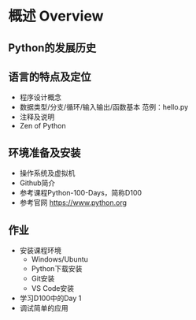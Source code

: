 # 概述 Overview

## Python的发展历史
## 语言的特点及定位
* 程序设计概念
* 数据类型/分支/循环/输入输出/函数基本
范例：hello.py
* 注释及说明
* Zen of Python
## 环境准备及安装
* 操作系统及虚拟机
* Github简介
* 参考课程Python-100-Days，简称D100
* 参考官网 https://www.python.org
    

## 作业
- 安装课程环境
    * Windows/Ubuntu
    * Python下载安装
    * Git安装
    * VS Code安装
- 学习D100中的Day 1
- 调试简单的应用

